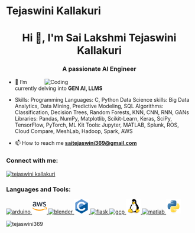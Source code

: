 # Tejaswini Kallakuri
<h1 align="center">Hi 👋, I'm Sai Lakshmi Tejaswini Kallakuri</h1>
<h3 align="center">A passionate AI Engineer</h3>
<img align="right" alt="Coding" width="400" src="https://media0.giphy.com/media/v1.Y2lkPTc5MGI3NjExbzQyYzlyZTQ1MWhnZmc4bW91OGdvMmF6cm1tdTdrcXhrOTBoZ29ieCZlcD12MV9pbnRlcm5hbF9naWZfYnlfaWQmY3Q9cw/q7jSKGKd5J08gGRaV9/giphy.gif">

- 🌱 I’m currently delving into **GEN AI, LLMS**
- Skills: Programming Languages: C, Python
Data Science skills: Big Data Analytics, Data Mining, Predictive Modeling, SQL
Algorithms: Classification, Decision Trees, Random Forests, KNN, CNN, RNN, GANs
Libraries: Pandas, NumPy, Matplotlib, Scikit-Learn, Keras, SciPy, TensorFlow, PyTorch, ML Kit
Tools: Jupyter, MATLAB, Splunk, ROS, Cloud Compare, MeshLab, Hadoop, Spark, AWS


- 📫 How to reach me **saitejaswini369@gmail.com**

<h3 align="left">Connect with me:</h3>
<p align="left">
<a href="[https://linkedin.com/in/tejaswini kallakuri](https://www.linkedin.com/in/tejaswini-kallakuri)" target="blank"><img align="center" src="[[https://raw.githubusercontent.com/rahuldkjain/github-profile-readme-generator/master/src/images/icons/Social/linked-in-alt.svg]](https://raw.githubusercontent.com/rahuldkjain/github-profile-readme-generator/master/src/images/icons/Social/linked-in-alt.svg)(https://linkedin.com/in/tejaswini kallakuri)" alt="tejaswini kallakuri" height="30" width="40" /></a>
</p>

<h3 align="left">Languages and Tools:</h3>
<p align="left"> <a href="https://www.arduino.cc/" target="_blank" rel="noreferrer"> <img src="https://cdn.worldvectorlogo.com/logos/arduino-1.svg" alt="arduino" width="40" height="40"/> </a> <a href="https://aws.amazon.com" target="_blank" rel="noreferrer"> <img src="https://raw.githubusercontent.com/devicons/devicon/master/icons/amazonwebservices/amazonwebservices-original-wordmark.svg" alt="aws" width="40" height="40"/> </a> <a href="https://www.blender.org/" target="_blank" rel="noreferrer"> <img src="https://download.blender.org/branding/community/blender_community_badge_white.svg" alt="blender" width="40" height="40"/> </a> <a href="https://www.cprogramming.com/" target="_blank" rel="noreferrer"> <img src="https://raw.githubusercontent.com/devicons/devicon/master/icons/c/c-original.svg" alt="c" width="40" height="40"/> </a> <a href="https://flask.palletsprojects.com/" target="_blank" rel="noreferrer"> <img src="https://www.vectorlogo.zone/logos/pocoo_flask/pocoo_flask-icon.svg" alt="flask" width="40" height="40"/> </a> <a href="https://cloud.google.com" target="_blank" rel="noreferrer"> <img src="https://www.vectorlogo.zone/logos/google_cloud/google_cloud-icon.svg" alt="gcp" width="40" height="40"/> </a> <a href="https://www.linux.org/" target="_blank" rel="noreferrer"> <img src="https://raw.githubusercontent.com/devicons/devicon/master/icons/linux/linux-original.svg" alt="linux" width="40" height="40"/> </a> <a href="https://www.mathworks.com/" target="_blank" rel="noreferrer"> <img src="https://upload.wikimedia.org/wikipedia/commons/2/21/Matlab_Logo.png" alt="matlab" width="40" height="40"/> </a> <a href="https://www.python.org" target="_blank" rel="noreferrer"> <img src="https://raw.githubusercontent.com/devicons/devicon/master/icons/python/python-original.svg" alt="python" width="40" height="40"/> </a> </p>

<p><img align="center" src="https://github-readme-stats.vercel.app/api/top-langs?username=tejaswini369&show_icons=true&locale=en&layout=compact" alt="tejaswini369" /></p>
